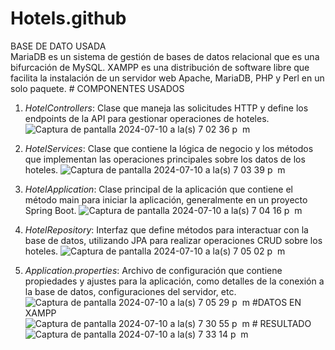 # Hotels.github                                                                                                                                           
BASE DE DATO USADA                                                                                                                                        
MariaDB es un sistema de gestión de bases de datos relacional que es una bifurcación de MySQL. XAMPP es una distribución de software libre que facilita la instalación de un servidor web Apache, MariaDB, PHP y Perl en un solo paquete.                                                                                   # COMPONENTES USADOS

1. *HotelControllers*: Clase que maneja las solicitudes HTTP y define los endpoints de la API para gestionar operaciones de hoteles.                                           
![Captura de pantalla 2024-07-10 a la(s) 7 02 36 p  m](https://github.com/EmiilyLeones/Hotels.github/assets/175267003/1c4f3195-6a0a-4527-944d-507e59f14688)

2. *HotelServices*: Clase que contiene la lógica de negocio y los métodos que implementan las operaciones principales sobre los datos de los hoteles.            ![Captura de pantalla 2024-07-10 a la(s) 7 03 39 p  m](https://github.com/EmiilyLeones/Hotels.github/assets/175267003/0b60678d-8ea9-45b4-8c23-d58037b9019c)

3. *HotelApplication*: Clase principal de la aplicación que contiene el método main para iniciar la aplicación, generalmente en un proyecto Spring Boot.
![Captura de pantalla 2024-07-10 a la(s) 7 04 16 p  m](https://github.com/EmiilyLeones/Hotels.github/assets/175267003/56102163-07c6-42eb-8a8b-0ec685037069)

4. *HotelRepository*: Interfaz que define métodos para interactuar con la base de datos, utilizando JPA para realizar operaciones CRUD sobre los hoteles.
![Captura de pantalla 2024-07-10 a la(s) 7 05 02 p  m](https://github.com/EmiilyLeones/Hotels.github/assets/175267003/c517fd7f-f1d0-4cb7-9e8a-6d6564c683bc)

5. *Application.properties*: Archivo de configuración que contiene propiedades y ajustes para la aplicación, como detalles de la conexión a la base de datos, configuraciones del servidor, etc.                                                                                                                               ![Captura de pantalla 2024-07-10 a la(s) 7 05 29 p  m](https://github.com/EmiilyLeones/Hotels.github/assets/175267003/ac424a4f-e549-40b5-a4f3-e1e057aa1f82)      #DATOS EN XAMPP                                                                                                                                                   
 ![Captura de pantalla 2024-07-10 a la(s) 7 30 55 p  m](https://github.com/EmiilyLeones/Hotels.github/assets/175267003/fd7fdcd7-9d50-444f-9d59-dd13c9328b02)     # RESULTADO                                                                                                                                                      
![Captura de pantalla 2024-07-10 a la(s) 7 33 14 p  m](https://github.com/EmiilyLeones/Hotels.github/assets/175267003/bc0ceba1-d2cd-4a3c-919d-12b4259b5117)
                                                                                                                                             
